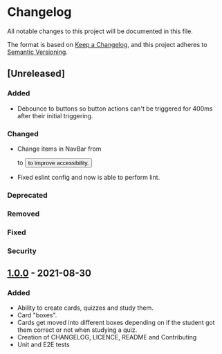 [1.0.0]: https://github.com/JRIngram/leitner/releases/tag/v1.0.0
# Changelog

All notable changes to this project will be documented in this file.

The format is based on [Keep a Changelog](https://keepachangelog.com/en/1.0.0/),
and this project adheres to [Semantic Versioning](https://semver.org/spec/v2.0.0.html).

## [Unreleased]
### Added
* Debounce to buttons so button actions can't be triggered for 400ms after their initial triggering.
### Changed
* Change items in NavBar from <p> to <button> to improve accessibility.
* Fixed eslint config and now is able to perform lint.
### Deprecated
### Removed
### Fixed
### Security


## [1.0.0] - 2021-08-30
### Added
* Ability to create cards, quizzes and study them.
* Card "boxes".
* Cards get moved into different boxes depending on if the student got them correct or not when studying a quiz.
* Creation of CHANGELOG, LICENCE, README and Contributing
* Unit and E2E tests